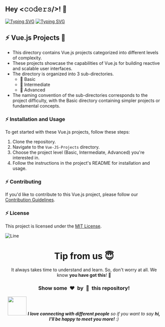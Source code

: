 <h2>Hey <𝚌𝚘𝚍𝚎𝚛𝚜/>! 👋</h2>

[![Typing SVG](https://readme-typing-svg.herokuapp.com?font=Fira+Code&size=60&pause=1000&center=true&vCenter=true&multiline=true&width=1000&height=100&lines=VUE+JS+PROJECTS)](https://git.io/typing-svg)
[![Typing SVG](https://readme-typing-svg.demolab.com?font=Comfortaa&size=65&pause=400&color=18b8d0&center=true&vCenter=true&width=2000&height=200&lines=BASIC+LEVEL+PROJECTS;INTERMEDIATE+LEVEL+PROJECTS;ADVANCED+LEVEL+PROJECTS)](https://git.io/typing-svg)

## :zap: Vue.js Projects 🌟

- This directory contains Vue.js projects categorized into different levels of complexity.
- These projects showcase the capabilities of Vue.js for building reactive and scalable user interfaces.
- The directory is organized into 3 sub-directories.
    - 🌱 Basic
    - 🚀 Intermediate
    - 🌟 Advanced
- The naming convention of the sub-directories corresponds to the project difficulty, with the Basic directory containing simpler projects or fundamental concepts.

### :zap: Installation and Usage

To get started with these Vue.js projects, follow these steps:

1. Clone the repository.
2. Navigate to the `Vue-JS-Projects` directory.
3. Choose the project level (Basic, Intermediate, Advanced) you're interested in.
4. Follow the instructions in the project's README for installation and usage.

### :zap: Contributing

If you'd like to contribute to this Vue.js project, please follow our [Contribution Guidelines](https://github.com/Avdhesh-Varshney/WebMasterLog/blob/main/CONTRIBUTING.md).

### :zap: License

This project is licensed under the [MIT License](https://github.com/Avdhesh-Varshney/WebMasterLog/blob/main/LICENSE).

![Line](https://github.com/Avdhesh-Varshney/WebMasterLog/assets/114330097/4b78510f-a941-45f8-a9d5-80ed0705e847)

<div align="center">
    <h1>Tip from us 😇</h1>
    <p>It always takes time to understand and learn. So, don't worry at all. We know <b>you have got this</b>! 💪</p>
    <h3>Show some &nbsp;❤️&nbsp; by &nbsp;🌟&nbsp; this repository!</h3>
    <img src="https://media.giphy.com/media/LnQjpWaON8nhr21vNW/giphy.gif" width="60"> <em><b>I love connecting with different people</b> so if you want to say <b>hi, I'll be happy to meet you more!</b> :)</em>
</div>

